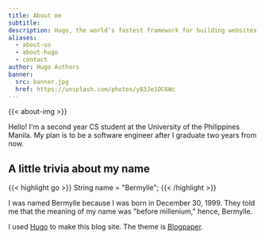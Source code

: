 ```yaml
---
title: About me
subtitle: 
description: Hugo, the world’s fastest framework for building websites
aliases:
  - about-us
  - about-hugo
  - contact
author: Hugo Authors
banner:
  src: banner.jpg
  href: https://unsplash.com/photos/y83Je1OC6Wc
---
```



<!-- {{< figure src="/berm.jpg" class="full-wide-width" >}} -->
{{< about-img >}}
<!-- ![berm](/berm.jpg) -->
<!-- ![drawing](/berm.jpg) -->



Hello! I'm a second year CS student at the University of the Philippines Manila. My plan is to be a software engineer after I graduate two years from now.

## A little trivia about my name
{{< highlight go >}} String name = "Bermylle"; {{< /highlight >}}

I was named Bermylle because I was born in December 30, 1999. They told me that the meaning of my name was "before millenium," hence, Bermylle.

I used [Hugo](https://gohugo.io/) to make this blog site. The theme is [Blogpaper](https://themes.gohugo.io/blogpaper/).



<!-- Hugo makes use of a variety of open source projects including:

* https://github.com/russross/blackfriday
* https://github.com/alecthomas/chroma
* https://github.com/muesli/smartcrop
* https://github.com/spf13/cobra
* https://github.com/spf13/viper

Hugo is ideal for blogs, corporate websites, creative portfolios, online magazines, single page applications or even a website with thousands of pages.

Hugo is for people who want to hand code their own website without worrying about setting up complicated runtimes, dependencies and databases.

Websites built with Hugo are extremelly fast, secure and can be deployed anywhere including, AWS, GitHub Pages, Heroku, Netlify and any other hosting provider.

Learn more and contribute on [GitHub](https://github.com/gohugoio).
 -->


